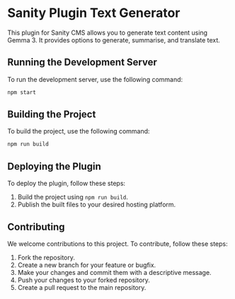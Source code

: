 # Sanity Plugin Text Generator

This plugin for Sanity CMS allows you to generate text content using Gemma 3. It provides options to generate, summarise, and translate text.

## Running the Development Server

To run the development server, use the following command:

```bash
npm start
```

## Building the Project

To build the project, use the following command:

```bash
npm run build
```

## Deploying the Plugin

To deploy the plugin, follow these steps:

1. Build the project using `npm run build`.
2. Publish the built files to your desired hosting platform.

## Contributing

We welcome contributions to this project. To contribute, follow these steps:

1. Fork the repository.
2. Create a new branch for your feature or bugfix.
3. Make your changes and commit them with a descriptive message.
4. Push your changes to your forked repository.
5. Create a pull request to the main repository.

